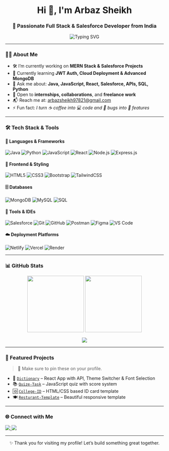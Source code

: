 <h1 align="center">Hi 👋, I'm Arbaz Sheikh</h1>
<h3 align="center">🚀 Passionate Full Stack & Salesforce Developer from India</h3>

<p align="center">
  <img src="https://readme-typing-svg.demolab.com?font=Fira+Code&size=22&pause=1000&center=true&vCenter=true&multiline=true&width=800&height=60&lines=Turning+Ideas+Into+Reality+with+Code!;MERN+Stack+%7C+Salesforce+%7C+Java+%7C+React+%7C+Python+%7C+SQL" alt="Typing SVG" />
</p>

---

### 👨‍💻 About Me

- 🛠️ I’m currently working on **MERN Stack & Salesforce Projects**
- 🌱 Currently learning **JWT Auth, Cloud Deployment & Advanced MongoDB**
- 💬 Ask me about: **Java, JavaScript, React, Salesforce, APIs, SQL, Python**
- 🤝 Open to **internships, collaborations**, and **freelance work**
- 📬 Reach me at: [arbazsheikh97821@gmail.com](mailto:arbazsheikh97821@gmail.com)
- ⚡ Fun fact: *I turn ☕ coffee into 💻 code and 🐞 bugs into 🚀 features*

---

### 🛠️ Tech Stack & Tools

#### 🚀 Languages & Frameworks
![Java](https://img.shields.io/badge/-Java-orange?style=flat&logo=java)
![Python](https://img.shields.io/badge/-Python-blue?style=flat&logo=python)
![JavaScript](https://img.shields.io/badge/-JavaScript-F7DF1E?style=flat&logo=javascript)
![React](https://img.shields.io/badge/-React-61DAFB?style=flat&logo=react)
![Node.js](https://img.shields.io/badge/-Node.js-339933?style=flat&logo=node.js)
![Express.js](https://img.shields.io/badge/-Express.js-black?style=flat&logo=express)

#### 🎨 Frontend & Styling
![HTML5](https://img.shields.io/badge/-HTML5-E34F26?style=flat&logo=html5)
![CSS3](https://img.shields.io/badge/-CSS3-1572B6?style=flat&logo=css3)
![Bootstrap](https://img.shields.io/badge/-Bootstrap-7952B3?style=flat&logo=bootstrap)
![TailwindCSS](https://img.shields.io/badge/-TailwindCSS-06B6D4?style=flat&logo=tailwindcss)

#### 🗄️ Databases
![MongoDB](https://img.shields.io/badge/-MongoDB-4DB33D?style=flat&logo=mongodb)
![MySQL](https://img.shields.io/badge/-MySQL-00758F?style=flat&logo=mysql)
![SQL](https://img.shields.io/badge/-SQL-4479A1?style=flat&logo=postgresql)

#### 🧰 Tools & IDEs
![Salesforce](https://img.shields.io/badge/-Salesforce-00A1E0?style=flat&logo=salesforce)
![Git](https://img.shields.io/badge/-Git-F05032?style=flat&logo=git)
![GitHub](https://img.shields.io/badge/-GitHub-181717?style=flat&logo=github)
![Postman](https://img.shields.io/badge/-Postman-FF6C37?style=flat&logo=postman)
![Figma](https://img.shields.io/badge/-Figma-F24E1E?style=flat&logo=figma)
![VS Code](https://img.shields.io/badge/-VSCode-007ACC?style=flat&logo=visual-studio-code)

#### ☁️ Deployment Platforms
![Netlify](https://img.shields.io/badge/-Netlify-00C7B7?style=flat&logo=netlify)
![Vercel](https://img.shields.io/badge/-Vercel-black?style=flat&logo=vercel)
![Render](https://img.shields.io/badge/-Render-46E3B7?style=flat&logo=render)

---

### 📊 GitHub Stats

<p align="center">
  <img src="https://github-readme-stats.vercel.app/api?username=Arbaz0001&show_icons=true&theme=radical" height="180px"/>
  <img src="https://github-readme-stats.vercel.app/api/top-langs/?username=Arbaz0001&layout=compact&theme=tokyonight" height="180px"/>
</p>

<p align="center">
  <img src="https://github-readme-streak-stats.herokuapp.com/?user=Arbaz0001&theme=dark" />
</p>

---

### 📌 Featured Projects

> 📍 Make sure to pin these on your profile.

- 🧠 [`Dictionary`](https://github.com/Arbaz0001/Dictionary) – React App with API, Theme Switcher & Font Selection  
- 📚 [`Quize-Task`](https://github.com/Arbaz0001/Quize-Task) – JavaScript quiz with score system  
- 🆔 [`College-ID`](https://github.com/Arbaz0001/college-ID) – HTML/CSS based ID card template  
- 🍽️ [`Resturant-Template`](https://github.com/Arbaz0001/resturant-template) – Beautiful responsive template

---

### 🌐 Connect with Me

<p align="left">
  <a href="mailto:arbazsheikh97821@gmail.com">
    <img src="https://img.shields.io/badge/Gmail-D14836?style=flat&logo=gmail&logoColor=white" />
  </a>
  <a href="https://linkedin.com/in/your-linkedin-url">
    <img src="https://img.shields.io/badge/LinkedIn-blue?style=flat&logo=linkedin&logoColor=white" />
  </a>
</p>

---

<p align="center">✨ Thank you for visiting my profile! Let’s build something great together.</p>
